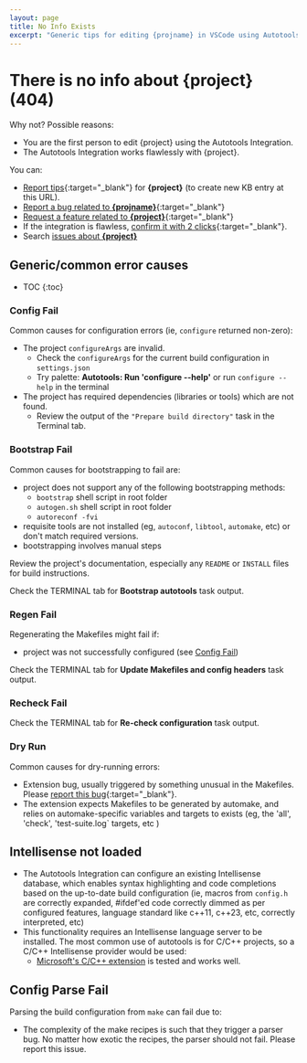 ```yaml
---
layout: page
title: No Info Exists
excerpt: "Generic tips for editing {projname} in VSCode using Autotools Integration. No specific info is available. Project: {project}"
---
```


# There is no info about **{project}** (404)

Why not? Possible reasons:

  * You are the first person to edit {project} using the Autotools Integration.
  * The Autotools Integration works flawlessly with {project}.

You can:

 * [Report tips](https://github.com/Mergesium/autotools/issues/new?template=add-info-to-the-knowledge-base&title={kbPostIssueTitle}&body={kbPostTemplate}){:target="_blank"} for **{project}** (to create new KB entry at this URL).
 * [Report a bug related to **{projname}**](https://github.com/Mergesium/autotools/issues/new?template=bug_report.md&title={kbPostIssueTitle}){:target="_blank"}
 * [Request a feature related to **{project}**](https://github.com/Mergesium/autotools/issues/new?template=feature_request.md&title={newFeatureIssueTitle}){:target="_blank"}
 * If the integration is flawless, [confirm it with 2 clicks](https://github.com/Mergesium/autotools/issues/new?template=add-info-to-the-knowledge-base.md&title={kbPostFlawlessTitle}&body={kbFlawlessTemplate}){:target="_blank"}.
 * Search [issues about **{project}**](https://github.com/search?q=repo%3AMergesium%2Fautotools+{project}+in%3Atitle+sort%3Ainteractions-desc&type=issues)

## Generic/common error causes

* TOC
{:toc}

### Config Fail

  Common causes for configuration errors (ie, `configure` returned non-zero):

 * The project `configureArgs` are invalid.
   - Check the `configureArgs` for the current build configuration in `settings.json`
   - Try palette: **Autotools: Run 'configure --help'** or run `configure --help` in the terminal
 * The project has required dependencies (libraries or tools) which are not found.
   - Review the output of the `"Prepare build directory"` task in the Terminal tab.

### Bootstrap Fail

  Common causes for bootstrapping to fail are:

  * project does not support any of the following bootstrapping methods:
    - `bootstrap` shell script in root folder
    - `autogen.sh` shell script in root folder
    - `autoreconf -fvi`
  * requisite tools are not installed (eg, `autoconf`, `libtool`, `automake`, etc) or don't match required versions.
  * bootstrapping involves manual steps

  Review the project's documentation, especially any `README` or `INSTALL` files for build instructions.

  Check the TERMINAL tab for **Bootstrap autotools** task output.

### Regen Fail

  Regenerating the Makefiles might fail if:

  * project was not successfully configured (see [Config Fail](#config-fail))

  Check the TERMINAL tab for **Update Makefiles and config headers** task output.

### Recheck Fail

  Check the TERMINAL tab for **Re-check configuration** task output.

### Dry Run

  Common causes for dry-running errors:

  * Extension bug, usually triggered by something unusual in the Makefiles. Please [report this bug](https://github.com/Mergesium/autotools/issues/new?template=bug_report.md&title={kbPostIssueTitle}){:target="_blank"}.
  * The extension expects Makefiles to be generated by automake, and relies on automake-specific variables and targets to exists (eg, the 'all', 'check', 'test-suite.log` targets, etc ) 

## Intellisense not loaded

 * The Autotools Integration can configure an existing Intellisense database, which enables syntax highlighting and code completions based on the up-to-date build configuration (ie, macros from `config.h` are correctly expanded, #ifdef'ed code correctly dimmed as per configured features, language standard like c++11, c++23, etc, correctly interpreted, etc)
 * This functionality requires an Intellisense language server to be installed. The most common use of autotools is for C/C++ projects, so a C/C++ Intellisense provider would be used:
   * [Microsoft's C/C++ extension](https://marketplace.visualstudio.com/items?itemName=ms-vscode.cpptools) is tested and works well.

## Config Parse Fail

  Parsing the build configuration from `make` can fail due to:

  * The complexity of the make recipes is such that they trigger a parser bug. No matter how exotic the recipes, the parser should not fail. Please report this issue.


 <script>
    var searchParams = new URLSearchParams(window.location.search);
    var version = searchParams.get('v');
    document.addEventListener('DOMContentLoaded', function() {

        var path = window.location.pathname.split('/');
        var project = path[path.length-1];
        var projname = version ? `${project} ${version}` : project;
        var nowTime = new Date().toISOString();
        var todayDate = nowTime.slice(0, 10);

        var fileRe = /{filename}/g;
        var kbPostRe = /{kbPostTemplate}/;
        var kbFlawlessPostRe = /{kbFlawlessTemplate}/;
        var kbPostIssueTitle = /{kbPostIssueTitle}/;
        var kbPostFlawlessTitle = /{kbPostFlawlessTitle}/;
        var newFeatureIssueTitle = /{newFeatureIssueTitle}/;
        var projectRe = /{project}/g;
        var projnameRe = /{projname}/g;

        var newPostTemplate = `---
layout: post
title:  "${project}"
date:   ${nowTime}
repo:   https://github.com/{owner}/${project}
excerpt: "Brief summary of contents; Ex: Tips for editing ${project} in VSCode using Autotools Integration. A, B, C are needed to do X. Project: ${project}"
---

[ Fill any relevant info below. The template assumes everything works. Replace this text as needed. ]

## Versions

### 1.0.0

   * notes specific to version 1.0.0

## Building Notes

  * Build tasks are correctly extracted, and the project can be built using them.

## Testing Notes

  * Test suites are imported correctly into the Testing UI.
  * Running individual tests or test suites correctly updates status.
  * Debugging unit tests works without any custom \`launch.json\`

### Test Suite organization

 * Standard automake Test Suite is implemented.

## Dry Run

 * Dry-running works, correctly extracts Intellisense Info and build targets.

## What doesn't work

## Workarounds

`;

var newFlawlessPostTemplate = `---
layout:   post
title:    "${project}"
date:     ${nowTime}
repo:     https://github.com/{owner}/${project}
excerpt:  "${projname} is flawlessly integrated with Autotools. Project: ${project}"
---

## Building Notes

  * Build tasks are correctly extracted, and the project can be built using them.

## Testing Notes

  * Test suites are imported correctly into the Testing UI.
  * Running individual tests or test suites correctly updates status.
  * Debugging unit tests works without any custom \`launch.json\`

### Test Suite organization

 * Standard automake Test Suite is implemented.

## Intellisense

 * Dry-running works, correctly extracts Intellisense Info and build targets.
 * Syntax highlighting works without errors; Completions work well.
`;

        // Get the links in post-content
        const postContent = document.querySelector('.post-content');
        const links = postContent?.querySelectorAll('a');

        links.forEach(link => {
            // Replace '{templates}' with the new filename
            link.href = link.href.replace(fileRe, todayDate + '-' + encodeURIComponent(project) + '.md');
            link.href = link.href.replace(kbPostRe, encodeURIComponent(newPostTemplate));
            link.href = link.href.replace(kbFlawlessPostRe, encodeURIComponent(newFlawlessPostTemplate));
            link.href = link.href.replace(kbPostIssueTitle, encodeURIComponent(`${project}: {problem} when editing ${projname}`));
            link.href = link.href.replace(kbPostFlawlessTitle, encodeURIComponent(`${project}: works fine (${projname})`));
            link.href = link.href.replace(newFeatureIssueTitle, encodeURIComponent(`Better {improvement name} (helps ${projname})`));
        });

        const metaDescription = document.querySelector('meta[name="description"]');
        metaDescription.content = metaDescription.content
          .replace(projectRe, project)
          .replace(projnameRe, projname);

        var all = document.body.getElementsByTagName("*");
        for (var i = 0, len = all.length; i < len; i++ ) {
            var e = all[i];
            if (e.nodeName != "SCRIPT" && e.childNodes.length) {
                for (var ci = 0, clen = e.childNodes.length; ci < clen; ci++ ) {
                    var c = e.childNodes[ci];
                    if (c.data) {
                        var z = c.data
                            .replace(projectRe, project)
                            .replace(projnameRe, projname);
                        c.data = z;
                    }
                }
            }
        }
      });
    </script>
